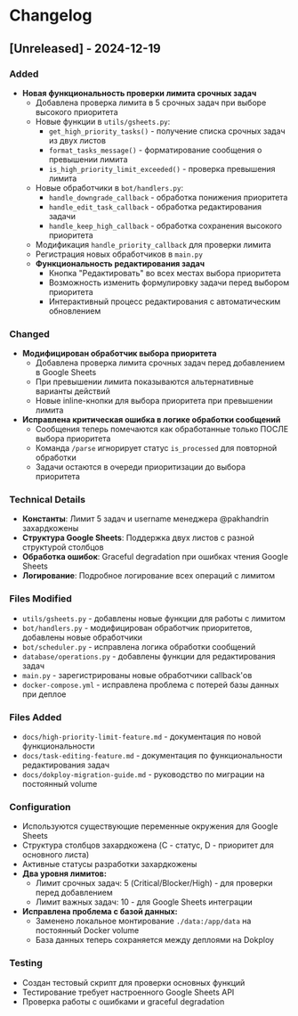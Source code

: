 # Changelog

## [Unreleased] - 2024-12-19

### Added
- **Новая функциональность проверки лимита срочных задач**
  - Добавлена проверка лимита в 5 срочных задач при выборе высокого приоритета
  - Новые функции в `utils/gsheets.py`:
    - `get_high_priority_tasks()` - получение списка срочных задач из двух листов
    - `format_tasks_message()` - форматирование сообщения о превышении лимита
    - `is_high_priority_limit_exceeded()` - проверка превышения лимита
  - Новые обработчики в `bot/handlers.py`:
    - `handle_downgrade_callback` - обработка понижения приоритета
    - `handle_edit_task_callback` - обработка редактирования задачи
    - `handle_keep_high_callback` - обработка сохранения высокого приоритета
  - Модификация `handle_priority_callback` для проверки лимита
  - Регистрация новых обработчиков в `main.py`
  - **Функциональность редактирования задач**
    - Кнопка "Редактировать" во всех местах выбора приоритета
    - Возможность изменить формулировку задачи перед выбором приоритета
    - Интерактивный процесс редактирования с автоматическим обновлением

### Changed
- **Модифицирован обработчик выбора приоритета**
  - Добавлена проверка лимита срочных задач перед добавлением в Google Sheets
  - При превышении лимита показываются альтернативные варианты действий
  - Новые inline-кнопки для выбора приоритета при превышении лимита
- **Исправлена критическая ошибка в логике обработки сообщений**
  - Сообщения теперь помечаются как обработанные только ПОСЛЕ выбора приоритета
  - Команда `/parse` игнорирует статус `is_processed` для повторной обработки
  - Задачи остаются в очереди приоритизации до выбора приоритета

### Technical Details
- **Константы**: Лимит 5 задач и username менеджера @pakhandrin захардкожены
- **Структура Google Sheets**: Поддержка двух листов с разной структурой столбцов
- **Обработка ошибок**: Graceful degradation при ошибках чтения Google Sheets
- **Логирование**: Подробное логирование всех операций с лимитом

### Files Modified
- `utils/gsheets.py` - добавлены новые функции для работы с лимитом
- `bot/handlers.py` - модифицирован обработчик приоритетов, добавлены новые обработчики
- `bot/scheduler.py` - исправлена логика обработки сообщений
- `database/operations.py` - добавлены функции для редактирования задач
- `main.py` - зарегистрированы новые обработчики callback'ов
- `docker-compose.yml` - исправлена проблема с потерей базы данных при деплое

### Files Added
- `docs/high-priority-limit-feature.md` - документация по новой функциональности
- `docs/task-editing-feature.md` - документация по функциональности редактирования задач
- `docs/dokploy-migration-guide.md` - руководство по миграции на постоянный volume

### Configuration
- Используются существующие переменные окружения для Google Sheets
- Структура столбцов захардкожена (C - статус, D - приоритет для основного листа)
- Активные статусы разработки захардкожены
- **Два уровня лимитов:**
  - Лимит срочных задач: 5 (Critical/Blocker/High) - для проверки перед добавлением
  - Лимит важных задач: 10 - для Google Sheets интеграции
- **Исправлена проблема с базой данных:**
  - Заменено локальное монтирование `./data:/app/data` на постоянный Docker volume
  - База данных теперь сохраняется между деплоями на Dokploy

### Testing
- Создан тестовый скрипт для проверки основных функций
- Тестирование требует настроенного Google Sheets API
- Проверка работы с ошибками и graceful degradation
